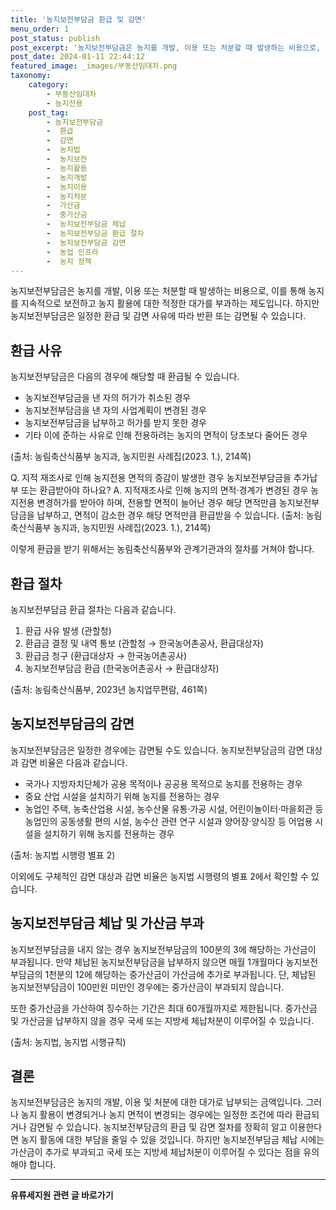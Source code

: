 ```yaml
---
title: '농지보전부담금 환급 및 감면'
menu_order: 1
post_status: publish
post_excerpt: '농지보전부담금은 농지를 개발, 이용 또는 처분할 때 발생하는 비용으로, 이를 통해 농지를 지속적으로 보전하고 농지 활용에 대한 적정한 대가를 부과하는 제도입니다. 하지만 농지보전부담금은 일정한 환급 및 감면 사유에 따라 반환 또는 감면될 수 있습니다.'
post_date: 2024-01-11 22:44:12
featured_image: _images/부동산임대차.png
taxonomy:
    category:
        - 부동산임대차
        - 농지전용
    post_tag:
        - 농지보전부담금
        -  환급
        -  감면
        -  농지법
        -  농지보전
        -  농지활용
        -  농지개발
        -  농지이용
        -  농지처분
        -  가산금
        -  중가산금
        -  농지보전부담금 체납
        -  농지보전부담금 환급 절차
        -  농지보전부담금 감면
        -  농업 인프라
        -  농지 정책
---
```



농지보전부담금은 농지를 개발, 이용 또는 처분할 때 발생하는 비용으로, 이를 통해 농지를 지속적으로 보전하고 농지 활용에 대한 적정한 대가를 부과하는 제도입니다. 하지만 농지보전부담금은 일정한 환급 및 감면 사유에 따라 반환 또는 감면될 수 있습니다.

## 환급 사유

농지보전부담금은 다음의 경우에 해당할 때 환급될 수 있습니다.

- 농지보전부담금을 낸 자의 허가가 취소된 경우
- 농지보전부담금을 낸 자의 사업계획이 변경된 경우
- 농지보전부담금을 납부하고 허가를 받지 못한 경우
- 기타 이에 준하는 사유로 인해 전용하려는 농지의 면적이 당초보다 줄어든 경우

(출처: 농림축산식품부 농지과, 농지민원 사례집(2023. 1.), 214쪽)

Q. 지적 재조사로 인해 농지전용 면적의 증감이 발생한 경우 농지보전부담금을 추가납부 또는 환급받아야 하나요?
A. 지적재조사로 인해 농지의 면적·경계가 변경된 경우 농지전용 변경허가를 받아야 하며, 전용할 면적이 늘어난 경우 해당 면적만큼 농지보전부담금을 납부하고, 면적이 감소한 경우 해당 면적만큼 환급받을 수 있습니다.
(출처: 농림축산식품부 농지과, 농지민원 사례집(2023. 1.), 214쪽)

이렇게 환급을 받기 위해서는 농림축산식품부와 관계기관과의 절차를 거쳐야 합니다.

## 환급 절차

농지보전부담금 환급 절차는 다음과 같습니다.
1. 환급 사유 발생 (관할청)
2. 환급금 결정 및 내역 통보 (관할청 → 한국농어촌공사, 환급대상자)
3. 환급금 청구 (환급대상자 → 한국농어촌공사)
4. 농지보전부담금 환급 (한국농어촌공사 → 환급대상자)

(출처: 농림축산식품부, 2023년 농지업무편람, 461쪽)

## 농지보전부담금의 감면

농지보전부담금은 일정한 경우에는 감면될 수도 있습니다. 농지보전부담금의 감면 대상과 감면 비율은 다음과 같습니다.

- 국가나 지방자치단체가 공용 목적이나 공공용 목적으로 농지를 전용하는 경우
- 중요 산업 시설을 설치하기 위해 농지를 전용하는 경우
- 농업인 주택, 농축산업용 시설, 농수산물 유통·가공 시설, 어린이놀이터·마을회관 등 농업인의 공동생활 편의 시설, 농수산 관련 연구 시설과 양어장·양식장 등 어업용 시설을 설치하기 위해 농지를 전용하는 경우

(출처: 농지법 시행령 별표 2)

이외에도 구체적인 감면 대상과 감면 비율은 농지법 시행령의 별표 2에서 확인할 수 있습니다.

## 농지보전부담금 체납 및 가산금 부과

농지보전부담금을 내지 않는 경우 농지보전부담금의 100분의 3에 해당하는 가산금이 부과됩니다. 만약 체납된 농지보전부담금을 납부하지 않으면 매월 1개월마다 농지보전부담금의 1천분의 12에 해당하는 중가산금이 가산금에 추가로 부과됩니다. 단, 체납된 농지보전부담금이 100만원 미만인 경우에는 중가산금이 부과되지 않습니다.

또한 중가산금을 가산하여 징수하는 기간은 최대 60개월까지로 제한됩니다. 중가산금 및 가산금을 납부하지 않을 경우 국세 또는 지방세 체납처분이 이루어질 수 있습니다.

(출처: 농지법, 농지법 시행규칙)

## 결론

농지보전부담금은 농지의 개발, 이용 및 처분에 대한 대가로 납부되는 금액입니다. 그러나 농지 활용이 변경되거나 농지 면적이 변경되는 경우에는 일정한 조건에 따라 환급되거나 감면될 수 있습니다. 농지보전부담금의 환급 및 감면 절차를 정확히 알고 이용한다면 농지 활동에 대한 부담을 줄일 수 있을 것입니다. 하지만 농지보전부담금 체납 시에는 가산금이 추가로 부과되고 국세 또는 지방세 체납처분이 이루어질 수 있다는 점을 유의해야 합니다.
<!-- wp:separator -->
<hr class="wp-block-separator has-alpha-channel-opacity"/>
<!-- /wp:separator -->

<!-- wp:group {"backgroundColor":"base","layout":{"type":"constrained"}} -->
<div class="wp-block-group has-base-background-color has-background"><!-- wp:paragraph {"align":"center","fontSize":"medium"} -->
<p class="has-text-align-center has-large-font-size"><strong>유류세지원 관련 글 바로가기</strong></p>
<!-- /wp:paragraph -->


<!-- wp:latest-posts
{"categories":[{"id":14360,"count":19,"description":"","link":"https://uknowlaw.com/category/%ec%9c%a0%eb%a5%98%ec%84%b8%ec%a7%80%ec%9b%90/","name":"유류세지원","slug":"유류세지원","taxonomy":"category","parent":0,"meta":[],"_links":{"self":[{"href":"https://uknowlaw.com/wp-json/wp/v2/categories/14360"}],"collection":[{"href":"https://uknowlaw.com/wp-json/wp/v2/categories"}],"about":[{"href":"https://uknowlaw.com/wp-json/wp/v2/taxonomies/category"}],"wp:post_type":[{"href":"https://uknowlaw.com/wp-json/wp/v2/posts?categories=14360"}],"curies":[{"name":"wp","href":"https://api.w.org/{rel}","templated":true}]}}],"postsToShow":100,"excerptLength":28,"postLayout":"grid","columns":2,"featuredImageAlign":"left","featuredImageSizeSlug":"large","fontSize":"small"} /--></div>
<!-- /wp:group -->